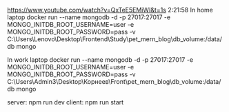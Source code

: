 https://www.youtube.com/watch?v=QxTeE5EMiWI&t=1s
2:21:58
In home laptop
docker run --name mongodb -d -p 27017:27017 -e MONGO_INITDB_ROOT_USERNAME=user -e MONGO_INITDB_ROOT_PASSWORD=pass -v C:\Users\Lenovo\Desktop\Frontend\Study\pet_mern_blog\db_volume:/data/db mongo

In work laptop
docker run --name mongodb -d -p 27017:27017 -e MONGO_INITDB_ROOT_USERNAME=user -e MONGO_INITDB_ROOT_PASSWORD=pass -v C:\Users\Admin3\Desktop\Корнеев\Front\pet_mern_blog\db_volume:/data/db mongo

server: npm run dev
client: npm run start